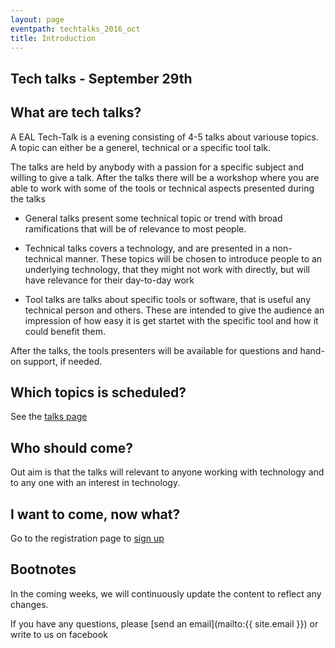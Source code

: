 ```yaml
---
layout: page
eventpath: techtalks_2016_oct
title: Introduction
---
```



Tech talks - September 29th
--------------------------------- 

What are tech talks?
--------------------

A EAL Tech-Talk is a evening consisting of 4-5 talks about variouse topics. A topic can either be
a generel, technical or a specific tool talk.

The talks are held by anybody with a passion for a specific subject and willing to give a talk. After the talks there will be a workshop where you are able to work with some of the tools or technical aspects presented during the talks

* General talks present some technical topic or trend with broad ramifications that will be of relevance to most people. 

* Technical talks covers a technology, and are presented in a non-technical manner. These topics will be chosen to introduce people to an underlying technology, that they might not work with directly, but will have relevance for their day-to-day work

* Tool talks are talks about specific tools or software, that is useful any technical person and others. These are intended to give the audience an impression of how easy it is get startet with the specific tool and how it could benefit them. 

After the talks, the tools presenters will be available for questions and hand-on support, if needed.


Which topics is scheduled?
----------------------------

See the [talks page](talks.html)



Who should come?
--------------------

Out aim is that the talks will relevant to anyone working with technology and to any one with an interest in technology.


I want to come, now what?
-----------------------------

Go to the registration page to [sign up](sign_up.html)


Bootnotes
--------------

In the coming weeks, we will continuously update the content to reflect any changes.

If you have any questions, please [send an email](mailto:{{ site.email }}) or write to us on facebook

